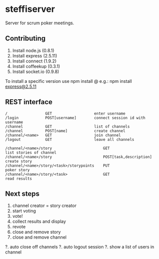steffiserver
============
Server for scrum poker meetings.

Contributing
------------
1. Install node.js    (0.8.1)
2. Install express    (2.5.11)
3. Install connect    (1.9.2)
4. Install coffeekup  (0.3.1)
5. Install socket.io  (0.9.8)

To install a specific version use npm install <npm-module>@<version>
e.g.: npm install express@2.5.11


REST interface
--------------

    /                 GET                   enter username
    /login            POST[username]        connect session id with username
    /channel          GET                   list of channels
    /channel          POST[name]            create channel
    /channel/<name>   GET                   join channel
    /logout           GET                   leave all channels
 
    /channel/<name>/story                       GET                       list stories of channel
    /channel/<name>/story                       POST[task,description]    create story
    /channel/<name>/story/<task>/storypoints    PUT                       poker story
    /channel/<name>/story/<task>                GET                       read results


Next steps
----------
1. channel creator = story creator
2. start voting
3. vote!
4. collect results and display
5. revote
6. close and remove story
7. close and remove channel

?. auto close off channels
?. auto logout session
?. show a list of users in channel